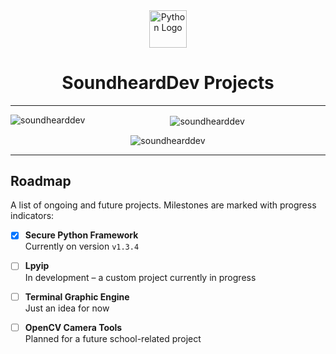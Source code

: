 <div align="center">
  <img src="https://cdn.jsdelivr.net/gh/devicons/devicon/icons/python/python-original.svg" height="60" alt="Python Logo" />
  <h1>SoundheardDev Projects</h1>
</div>

---

<div align="center">
<p><img align="left" src="https://github-readme-stats.vercel.app/api/top-langs?username=soundhearddev&show_icons=true&locale=en&layout=compact" alt="soundhearddev" /></p>

<p>&nbsp;<img align="center" src="https://github-readme-stats.vercel.app/api?username=soundhearddev&show_icons=true&locale=en" alt="soundhearddev" /></p>

<p><img align="center" src="https://github-readme-streak-stats.herokuapp.com/?user=soundhearddev&" alt="soundhearddev" /></p>

</div>

---

## Roadmap

A list of ongoing and future projects. Milestones are marked with progress indicators:

- [x] **Secure Python Framework**  
   Currently on version `v1.3.4`

- [ ] **Lpyip**  
   In development – a custom project currently in progress

- [ ] **Terminal Graphic Engine**  
   Just an idea for now

- [ ] **OpenCV Camera Tools**  
   Planned for a future school-related project



